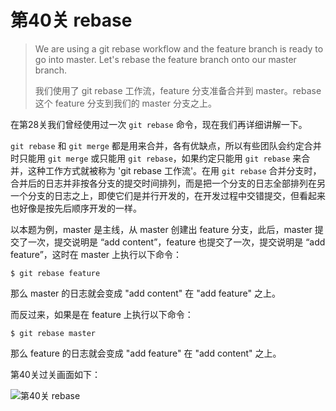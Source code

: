 # 第40关 rebase

> We are using a git rebase workflow and the feature branch is ready to go into master. Let's rebase the feature branch onto our master branch.
> 
> 我们使用了 git rebase 工作流，feature 分支准备合并到 master。rebase 这个 feature 分支到我们的 master 分支之上。

在第28关我们曾经使用过一次 ```git rebase``` 命令，现在我们再详细讲解一下。

```git rebase``` 和 ```git merge``` 都是用来合并，各有优缺点，所以有些团队会约定合并时只能用 ```git merge``` 或只能用 ```git rebase```，如果约定只能用 ```git rebase``` 来合并，这种工作方式就被称为 'git rebase 工作流'。在用 ```git rebase``` 合并分支时，合并后的日志并非按各分支的提交时间排列，而是把一个分支的日志全部排列在另一个分支的日志之上，即使它们是并行开发的，在开发过程中交错提交，但看起来也好像是按先后顺序开发的一样。

以本题为例，master 是主线，从 master 创建出 feature 分支，此后，master 提交了一次，提交说明是 “add content”，feature 也提交了一次，提交说明是 “add feature”，这时在 master 上执行以下命令：

```
$ git rebase feature
```

那么 master 的日志就会变成 "add content" 在 "add feature" 之上。

而反过来，如果是在 feature 上执行以下命令：

```
$ git rebase master
```

那么 feature 的日志就会变成 "add feature" 在 "add content" 之上。

第40关过关画面如下：

![第40关 rebase](images/level-40-rebase.png)
